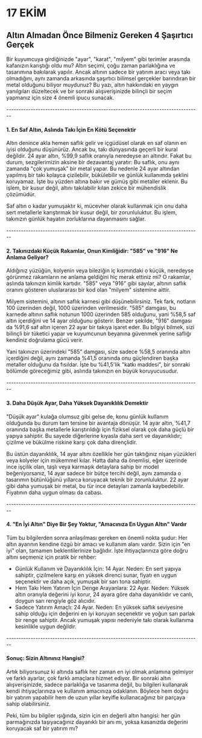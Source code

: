 # 17 EKİM

## Altın Almadan Önce Bilmeniz Gereken 4 Şaşırtıcı Gerçek

Bir kuyumcuya girdiğinizde "ayar", "karat", "milyem" gibi terimler arasında kafanızın karıştığı oldu mu? Altın seçimi, çoğu zaman parlaklığına ve tasarımına bakılarak yapılır. Ancak altının sadece bir yatırım aracı veya takı olmadığını, aynı zamanda arkasında şaşırtıcı bilimsel gerçekler barındıran bir metal olduğunu biliyor muydunuz? Bu yazı, altın hakkındaki en yaygın yanılgıları düzeltecek ve bir sonraki alışverişinizde bilinçli bir seçim yapmanız için size 4 önemli ipucu sunacak.

\--------------------------------------------------------------------------------

#### 1. En Saf Altın, Aslında Takı İçin En Kötü Seçenektir

Altın denince akla hemen saflık gelir ve içgüdüsel olarak en saf olanın en iyisi olduğunu düşünürüz. Ancak bu, takı dünyasında geçerli bir kural değildir. 24 ayar altın, %99,9 saflık oranıyla neredeyse arı altındır. Fakat bu durum, sezgilerimizin aksine bir dezavantaj yaratır: Bu saflık, onu aynı zamanda "çok yumuşak" bir metal yapar. Bu nedenle 24 ayar altından yapılmış bir takı kolayca çizilebilir, bükülebilir ve günlük kullanımda şeklini koruyamaz. İşte bu yüzden altına bakır ve gümüş gibi metaller eklenir. Bu işlem, bir kusur değil, altını takılabilir kılan zekice bir mühendislik çözümüdür.

Saf altın o kadar yumuşaktır ki, mücevher olarak kullanmak için onu daha sert metallerle karıştırmak bir kusur değil, bir zorunluluktur. Bu işlem, takınızın günlük hayatın zorluklarına dayanmasını sağlar.

\--------------------------------------------------------------------------------

#### 2. Takınızdaki Küçük Rakamlar, Onun Kimliğidir: "585" ve "916" Ne Anlama Geliyor?

Aldığınız yüzüğün, kolyenin veya bileziğin iç kısmındaki o küçük, neredeyse görünmez rakamların ne anlama geldiğini hiç merak ettiniz mi? O rakamlar, aslında takınızın kimlik kartıdır. "585" veya "916" gibi sayılar, altının saflık oranını gösteren uluslararası bir kod olan "milyem" sistemine aittir.

Milyem sistemini, altının saflık karnesi gibi düşünebilirsiniz. Tek fark, notların 100 üzerinden değil, 1000 üzerinden verilmesidir. "585" damgası, bu karnede altının saflık notunun 1000 üzerinden 585 olduğunu, yani %58,5 saf altın içerdiğini ve 14 ayar olduğunu gösterir. Benzer şekilde, "916" damgası da %91,6 saf altın içeren 22 ayar bir takıya işaret eder. Bu bilgiyi bilmek, sizi bilinçli bir tüketici yapar ve kuyumcunun beyanına güvenmek yerine saflığı kendiniz doğrulama gücü verir.

Yani takınızın üzerindeki "585" damgası, size sadece %58,5 oranında altın içerdiğini değil, aynı zamanda %41,5 oranında onu güçlendiren başka metaller olduğunu da fısıldar. İşte bu %41,5'lik "katkı maddesi", bir sonraki bölümde göreceğimiz gibi, aslında takınızın en büyük koruyucusudur.

\--------------------------------------------------------------------------------

#### 3. Daha Düşük Ayar, Daha Yüksek Dayanıklılık Demektir

"Düşük ayar" kulağa olumsuz gibi gelse de, konu günlük kullanım olduğunda bu durum tam tersine bir avantaja dönüşür. 14 ayar altın, %41,7 oranında başka metallerle karıştırıldığı için fiziksel olarak çok daha güçlü bir yapıya sahiptir. Bu sayede diğerlerine kıyasla daha sert ve dayanıklıdır; çizilme ve bükülme riskine karşı çok daha dirençlidir.

Bu üstün dayanıklılık, 14 ayar altını özellikle her gün taktığınız nişan yüzükleri veya kolyeler için mükemmel kılar. Hatta daha da önemlisi, eğer üzerinde ince işçilik olan, taşlı veya karmaşık detaylara sahip bir model beğeniyorsanız, 14 ayar sadece bir bütçe tercihi değil, aynı zamanda o tasarımın bütünlüğünü yıllarca koruyacak teknik bir zorunluluktur. 22 ayar gibi daha yumuşak bir metal, bu tür ince detayları zamanla kaybedebilir. Fiyatının daha uygun olması da cabası.

\--------------------------------------------------------------------------------

#### 4. "En İyi Altın" Diye Bir Şey Yoktur, "Amacınıza En Uygun Altın" Vardır

Tüm bu bilgilerden sonra anlaşılması gereken en önemli nokta şudur: Her altın ayarının kendine özgü bir amacı ve kullanım alanı vardır. Sizin için "en iyi" olan, tamamen beklentilerinize bağlıdır. İşte ihtiyaçlarınıza göre doğru altını seçmeniz için pratik bir rehber:

* Günlük Kullanım ve Dayanıklılık İçin: 14 Ayar. Neden: En sert yapıya sahiptir, çizilmelere karşı en yüksek direnci sunar, fiyatı en uygun seçenektir ve daha açık, yumuşak bir sarı tona sahiptir.
* Hem Takı Hem Yatırım İçin Denge Arayanlara: 22 Ayar. Neden: Yüksek altın oranıyla değerini iyi korur, 24 ayara göre daha dayanıklıdır ve canlı, doygun sarı rengiyle göz alıcıdır.
* Sadece Yatırım Amaçlı: 24 Ayar. Neden: En yüksek saflık seviyesine sahip olduğu için değerini en iyi koruyan seçenektir ve yoğun sarı parlak bir renge sahiptir. Ancak yumuşak yapısı nedeniyle takı olarak kullanıma kesinlikle uygun değildir.

\--------------------------------------------------------------------------------

#### Sonuç: Sizin Altınınız Hangisi?

Artık biliyorsunuz ki altında saflık her zaman en iyi olmak anlamına gelmiyor ve farklı ayarlar, çok farklı amaçlara hizmet ediyor. Bir sonraki altın alışverişinizde, sadece parlaklığa ve tasarıma değil, bu bilgileri kullanarak kendi ihtiyaçlarınıza ve kullanım amacınıza odaklanın. Böylece hem doğru bir yatırım yapabilir hem de uzun yıllar keyifle kullanacağınız bir parçaya sahip olabilirsiniz.

Peki, tüm bu bilgiler ışığında, sizin için en değerli altın hangisi: her gün parmağınızda taşıyacağınız dayanıklı bir anı mı, yoksa kasanızda değerini koruyacak saf bir yatırım mı?
